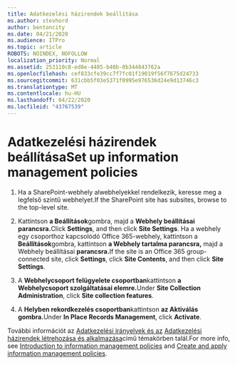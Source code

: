 ```yaml
---
title: Adatkezelési házirendek beállítása
ms.author: stevhord
author: bentoncity
ms.date: 04/21/2020
ms.audience: ITPro
ms.topic: article
ROBOTS: NOINDEX, NOFOLLOW
localization_priority: Normal
ms.assetid: 253110c8-ed8e-4485-b40b-0b344843762a
ms.openlocfilehash: cef833cfe39cc7f7fc01f19019f56f7675d24733
ms.sourcegitcommit: 631cbb5f03e5371f0995e976536d24e9d13746c3
ms.translationtype: MT
ms.contentlocale: hu-HU
ms.lasthandoff: 04/22/2020
ms.locfileid: "43767539"
---
```

# <a name="set-up-information-management-policies"></a><span data-ttu-id="9db36-102">Adatkezelési házirendek beállítása</span><span class="sxs-lookup"><span data-stu-id="9db36-102">Set up information management policies</span></span>

1. <span data-ttu-id="9db36-103">Ha a SharePoint-webhely alwebhelyekkel rendelkezik, keresse meg a legfelső szintű webhelyet.</span><span class="sxs-lookup"><span data-stu-id="9db36-103">If the SharePoint site has subsites, browse to the top-level site.</span></span>
    
2. <span data-ttu-id="9db36-104">Kattintson **a Beállítások**gombra, majd a **Webhely beállításai parancsra.**</span><span class="sxs-lookup"><span data-stu-id="9db36-104">Click **Settings**, and then click **Site Settings**.</span></span> <span data-ttu-id="9db36-105">Ha a webhely egy csoporthoz kapcsolódó Office 365-webhely, kattintson a **Beállítások**gombra, kattintson **a Webhely tartalma parancsra,** majd a Webhely beállításai **parancsra.**</span><span class="sxs-lookup"><span data-stu-id="9db36-105">If the site is an Office 365 group-connected site, click **Settings**, click **Site Contents**, and then click **Site Settings**.</span></span>
    
3. <span data-ttu-id="9db36-106">A **Webhelycsoport felügyelete csoportban**kattintson **a Webhelycsoport szolgáltatásai elemre.**</span><span class="sxs-lookup"><span data-stu-id="9db36-106">Under **Site Collection Administration**, click **Site collection features**.</span></span>
    
4. <span data-ttu-id="9db36-107">A **Helyben rekordkezelés csoportban**kattintson **az Aktiválás gombra.**</span><span class="sxs-lookup"><span data-stu-id="9db36-107">Under **In Place Records Management**, click **Activate**.</span></span>
    
<span data-ttu-id="9db36-108">További információt az [Adatkezelési irányelvek és az](https://go.microsoft.com/fwlink/?linkid=404239) [Adatkezelési házirendek létrehozása és alkalmazása](https://go.microsoft.com/fwlink/?linkid=2003916)című témakörben talál.</span><span class="sxs-lookup"><span data-stu-id="9db36-108">For more info, see [Introduction to information management policies](https://go.microsoft.com/fwlink/?linkid=404239) and [Create and apply information management policies](https://go.microsoft.com/fwlink/?linkid=2003916).</span></span>
  

